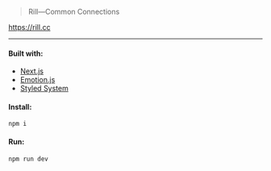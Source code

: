 > Rill—Common Connections

<https://rill.cc>

---

#### Built with:

- [Next.js](https://nextjs.org/)
- [Emotion.js](https://emotion.sh/)
- [Styled System](https://styled-system.com/)

#### Install:

`npm i`

#### Run:

`npm run dev`